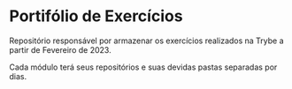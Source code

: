 # Portifólio de Exercícios 

Repositório responsável por armazenar os exercícios realizados na Trybe a partir de Fevereiro de 2023.

Cada módulo terá seus repositórios e suas devidas pastas separadas por dias. 
